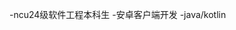  -ncu24级软件工程本科生
 -安卓客户端开发
 -java/kotlin

<!---
wwb-cloud/wwb-cloud is a ✨ special ✨ repository because its `README.md` (this file) appears on your GitHub profile.
You can click the Preview link to take a look at your changes.
--->
